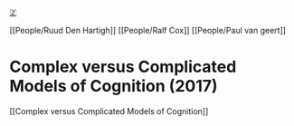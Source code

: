 [🇿](zotero://select/library/items/Z7MXFMX4)

[[People/Ruud Den Hartigh]] [[People/Ralf Cox]] [[People/Paul van geert]] 
# Complex versus Complicated Models of Cognition (2017)

[[Complex versus Complicated Models of Cognition]]